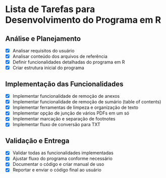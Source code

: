 # Lista de Tarefas para Desenvolvimento do Programa em R

## Análise e Planejamento
- [x] Analisar requisitos do usuário
- [x] Analisar conteúdo dos arquivos de referência
- [x] Definir funcionalidades detalhadas do programa em R
- [x] Criar estrutura inicial do programa

## Implementação das Funcionalidades
- [x] Implementar funcionalidade de remoção de anexos
- [x] Implementar funcionalidade de remoção de sumário (table of contents)
- [x] Implementar ferramentas de limpeza e organização de texto
- [x] Implementar opção de junção de vários PDFs em um só
- [x] Implementar marcação e separação de footnotes
- [x] Implementar fluxo de conversão para TXT

## Validação e Entrega
- [x] Validar todas as funcionalidades implementadas
- [x] Ajustar fluxo do programa conforme necessário
- [x] Documentar o código e criar manual de uso
- [x] Reportar e enviar o código final ao usuário
